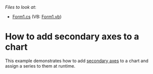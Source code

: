 <!-- default file list -->
*Files to look at*:

* [Form1.cs](./CS/SecondaryAxes/Form1.cs) (VB: [Form1.vb](./VB/SecondaryAxes/Form1.vb))
<!-- default file list end -->
# How to add secondary axes to a chart


This example demonstrates how to add [secondary axes](https://docs.devexpress.com/WindowsForms/5798/controls-and-libraries/chart-control/axes/primary-and-secondary-axes) to a chart and assign a series to them at runtime.
